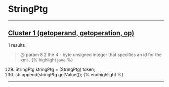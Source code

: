 # StringPtg

***

## [Cluster 1 (getoperand, getoperation, op)](./1)
1 results
> @ param 8 2 the 4 - byte unsigned integer that specifies an id for the xml . 
{% highlight java %}
129. StringPtg stringPtg = (StringPtg) token;
130. sb.append(stringPtg.getValue());
{% endhighlight %}

***

